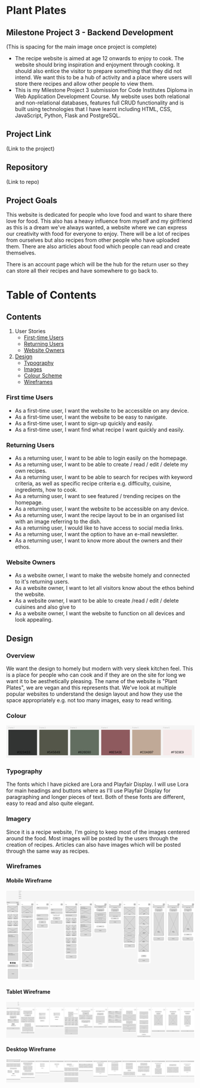 # Plant Plates

## Milestone Project 3 - Backend Development

(This is spacing for the main image once project is complete)

- The recipe website is aimed at age 12 onwards to enjoy to cook. The website should bring inspiration and enjoyment through cooking. It should also entice the visitor to prepare something that they did not intend. We want this to be a hub of activity and a place where users will store there recipes and allow other people to view them.
- This is my Milestone Project 3 submission for Code Institutes Diploma in Web Application Development Course. My website uses both relational and non-relational databases, features full CRUD functionality and is built using technologies that I have learnt including HTML, CSS, JavaScript, Python, Flask and PostgreSQL.

## Project Link

(Link to the project)

## Repository

(Link to repo)

## Project Goals

This website is dedicated for people who love food and want to share there love for food. This also has a heavy influence from myself and my girlfriend as this is a dream we've always wanted, a website where we can express our creativity with food for everyone to enjoy. There will be a lot of recipes from ourselves but also recipes from other people who have uploaded them. There are also articles about food which people can read and create themselves.

There is an account page which will be the hub for the return user so they can store all their recipes and have somewhere to go back to.

# Table of Contents

## Contents

1. User Stories
   - [First-time Users](#first-time-users)
   - [Returning Users](#returning-users)
   - [Website Owners](#website-owners)
2. [Design](#design)
   - [Typography](#typograhy)
   - [Images](#images)
   - [Colour Scheme](#color-scheme)
   - [Wireframes](#wireframes)

### First time Users

- As a first-time user, I want the website to be accessible on any device.
- As a first-time user, I want the website to be easy to navigate.
- As a first-time user, I want to sign-up quickly and easily.
- As a first-time user, I want find what recipe I want quickly and easily.

### Returning Users

- As a returning user, I want to be able to login easily on the homepage.
- As a returning user, I want to be able to create / read / edit / delete my own recipes.
- As a returning user, I want to be able to search for recipes with keyword criteria, as well as specific recipe criteria e.g. difficulty, cuisine, ingredients, how to cook.
- As a returning user, I want to see featured / trending recipes on the homepage.
- As a returning user, I want the website to be accessible on any device.
- As a returning user, I want the recipe layout to be in an organised list with an image referring to the dish.
- As a returning user, I would like to have access to social media links.
- As a returning user, I want the option to have an e-mail newsletter.
- As a returning user, I want to know more about the owners and their ethos.

### Website Owners

- As a website owner, I want to make the website homely and connected to it's returning users.
- As a website owner, I want to let all visitors know about the ethos behind the website.
- As a website owner, I want to be able to create /read / edit / delete cuisines and also give to
- As a website owner, I want the website to function on all devices and look appealing.

## Design

### Overview

We want the design to homely but modern with very sleek kitchen feel. This is a place for people who can cook and if they are on the site for long we want it to be aesthetically pleasing. The name of the website is "Plant Plates", we are vegan and this represents that. We've look at multiple popular websites to understand the design layout and how they use the space appropriately e.g. not too many images, easy to read writing.

### Colour

![Colour Scheme](plantplates/static/images/README/colour-scheme.png)

### Typography

The fonts which I have picked are Lora and Playfair Display. I will use Lora for main headings and buttons where as I'll use Playfair Display for paragraphing and longer pieces of text. Both of these fonts are different, easy to read and also quite elegant.

### Imagery

Since it is a recipe website, I'm going to keep most of the images centered around the food. Most images will be posted by the users through the creation of recipes. Articles can also have images which will be posted through the same way as recipes.

### Wireframes

#### Mobile Wireframe

![Mobile Wireframe](plantplates/static/images/README/mobile-wireframes.png)

#### Tablet Wireframe

![Tablet Wireframe](plantplates/static/images/README/tablet-wireframes.png)

#### Desktop Wireframe

![Desktop Wireframe](plantplates/static/images/README/desktop-wireframes.png)
